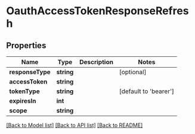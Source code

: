 # OauthAccessTokenResponseRefresh

## Properties
Name | Type | Description | Notes
------------ | ------------- | ------------- | -------------
**responseType** | **string** |  | [optional] 
**accessToken** | **string** |  | 
**tokenType** | **string** |  | [default to 'bearer']
**expiresIn** | **int** |  | 
**scope** | **string** |  | 

[[Back to Model list]](../README.md#documentation-for-models) [[Back to API list]](../README.md#documentation-for-api-endpoints) [[Back to README]](../README.md)


